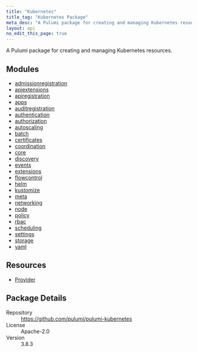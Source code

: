 ```yaml
---
title: "Kubernetes"
title_tag: "Kubernetes Package"
meta_desc: "A Pulumi package for creating and managing Kubernetes resources."
layout: api
no_edit_this_page: true
---
```


<!-- WARNING: this file was generated by Pulumi Docs Generator. -->
<!-- Do not edit by hand unless you're certain you know what you are doing! -->

A Pulumi package for creating and managing Kubernetes resources.

<h2 id="modules">Modules</h2>
<ul class="api">
    <li><a href="admissionregistration/" title="admissionregistration"><span class="api-symbol api-symbol--module"></span>admissionregistration</a></li>
    <li><a href="apiextensions/" title="apiextensions"><span class="api-symbol api-symbol--module"></span>apiextensions</a></li>
    <li><a href="apiregistration/" title="apiregistration"><span class="api-symbol api-symbol--module"></span>apiregistration</a></li>
    <li><a href="apps/" title="apps"><span class="api-symbol api-symbol--module"></span>apps</a></li>
    <li><a href="auditregistration/" title="auditregistration"><span class="api-symbol api-symbol--module"></span>auditregistration</a></li>
    <li><a href="authentication/" title="authentication"><span class="api-symbol api-symbol--module"></span>authentication</a></li>
    <li><a href="authorization/" title="authorization"><span class="api-symbol api-symbol--module"></span>authorization</a></li>
    <li><a href="autoscaling/" title="autoscaling"><span class="api-symbol api-symbol--module"></span>autoscaling</a></li>
    <li><a href="batch/" title="batch"><span class="api-symbol api-symbol--module"></span>batch</a></li>
    <li><a href="certificates/" title="certificates"><span class="api-symbol api-symbol--module"></span>certificates</a></li>
    <li><a href="coordination/" title="coordination"><span class="api-symbol api-symbol--module"></span>coordination</a></li>
    <li><a href="core/" title="core"><span class="api-symbol api-symbol--module"></span>core</a></li>
    <li><a href="discovery/" title="discovery"><span class="api-symbol api-symbol--module"></span>discovery</a></li>
    <li><a href="events/" title="events"><span class="api-symbol api-symbol--module"></span>events</a></li>
    <li><a href="extensions/" title="extensions"><span class="api-symbol api-symbol--module"></span>extensions</a></li>
    <li><a href="flowcontrol/" title="flowcontrol"><span class="api-symbol api-symbol--module"></span>flowcontrol</a></li>
    <li><a href="helm/" title="helm"><span class="api-symbol api-symbol--module"></span>helm</a></li>
    <li><a href="kustomize/" title="kustomize"><span class="api-symbol api-symbol--module"></span>kustomize</a></li>
    <li><a href="meta/" title="meta"><span class="api-symbol api-symbol--module"></span>meta</a></li>
    <li><a href="networking/" title="networking"><span class="api-symbol api-symbol--module"></span>networking</a></li>
    <li><a href="node/" title="node"><span class="api-symbol api-symbol--module"></span>node</a></li>
    <li><a href="policy/" title="policy"><span class="api-symbol api-symbol--module"></span>policy</a></li>
    <li><a href="rbac/" title="rbac"><span class="api-symbol api-symbol--module"></span>rbac</a></li>
    <li><a href="scheduling/" title="scheduling"><span class="api-symbol api-symbol--module"></span>scheduling</a></li>
    <li><a href="settings/" title="settings"><span class="api-symbol api-symbol--module"></span>settings</a></li>
    <li><a href="storage/" title="storage"><span class="api-symbol api-symbol--module"></span>storage</a></li>
    <li><a href="yaml/" title="yaml"><span class="api-symbol api-symbol--module"></span>yaml</a></li>
</ul>

<h2 id="resources">Resources</h2>
<ul class="api">
    <li><a href="provider" title="Provider"><span class="api-symbol api-symbol--resource"></span>Provider</a></li>
</ul>

<h2 id="package-details">Package Details</h2>
<dl class="package-details">
	<dt>Repository</dt>
	<dd><a href="https://github.com/pulumi/pulumi-kubernetes">https://github.com/pulumi/pulumi-kubernetes</a></dd>
	<dt>License</dt>
	<dd>Apache-2.0</dd>
	<dt>Version</dt>
	<dd>3.8.3</dd>
</dl>

